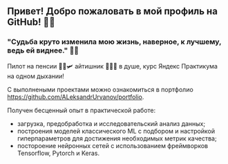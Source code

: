 ## Привет! Добро пожаловать в мой профиль на GitHub! 👋🏻

### "Судьба круто изменила мою жизнь, наверное, к лучшему, ведь ей виднее." 🤞🏻

Пилот на пенсии 👨‍✈🛩️  айтишник 👨🏼‍💻 в душе, курс Яндекс Практикума на одном дыхании! 

С выполнеными проектами можно ознакомиться в портфолио https://github.com/ALeksandrUrvanov/portfolio.

Получен бесценный опыт в практической работе:
- загрузка, предобработка и исследовательский анализ данных;
- построения моделей классического ML с подбором и настройкой гиперпараметров для достижения необходимых метрик качества;
- постороение нейронных сетей с использованием фреймворков Tensorflow, Pytorch и Keras.




